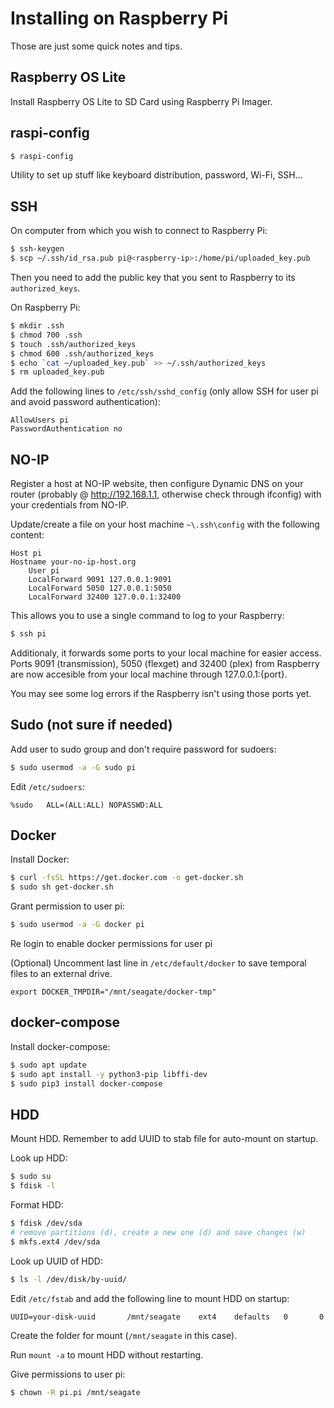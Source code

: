 # Installing on Raspberry Pi

Those are just some quick notes and tips.

## Raspberry OS Lite

Install Raspberry OS Lite to SD Card using Raspberry Pi Imager.

## raspi-config

```bash
$ raspi-config
```

Utility to set up stuff like keyboard distribution, password, Wi-Fi, SSH...

## SSH

On computer from which you wish to connect to Raspberry Pi:

```bash
$ ssh-keygen
$ scp ~/.ssh/id_rsa.pub pi@<raspberry-ip>:/home/pi/uploaded_key.pub
```

Then you need to add the public key that you sent to Raspberry to its `authorized_keys`.

On Raspberry Pi:

```bash
$ mkdir .ssh
$ chmod 700 .ssh
$ touch .ssh/authorized_keys
$ chmod 600 .ssh/authorized_keys
$ echo `cat ~/uploaded_key.pub` >> ~/.ssh/authorized_keys
$ rm uploaded_key.pub
```

Add the following lines to `/etc/ssh/sshd_config` (only allow SSH for user pi and avoid password authentication):

```
AllowUsers pi
PasswordAuthentication no
```

## NO-IP

Register a host at NO-IP website, then configure Dynamic DNS on your router (probably @ http://192.168.1.1, otherwise check through ifconfig) with your credentials from NO-IP.

Update/create a file on your host machine `~\.ssh\config` with the following content:

```
Host pi
Hostname your-no-ip-host.org
	User pi
	LocalForward 9091 127.0.0.1:9091
	LocalForward 5050 127.0.0.1:5050
	LocalForward 32400 127.0.0.1:32400
```

This allows you to use a single command to log to your Raspberry:

```bash
$ ssh pi
```

Additionaly, it forwards some ports to your local machine for easier access. Ports 9091 (transmission), 5050 (flexget) and 32400 (plex) from Raspberry are now accesible from your local machine through 127.0.0.1:{port}.

You may see some log errors if the Raspberry isn't using those ports yet.

## Sudo (not sure if needed)

Add user to sudo group and don't require password for sudoers:

```bash
$ sudo usermod -a -G sudo pi
```

Edit `/etc/sudoers`:

```
%sudo   ALL=(ALL:ALL) NOPASSWD:ALL
```

## Docker

Install Docker:

```bash
$ curl -fsSL https://get.docker.com -o get-docker.sh
$ sudo sh get-docker.sh
```

Grant permission to user pi:

```bash
$ sudo usermod -a -G docker pi
```

Re login to enable docker permissions for user pi

(Optional) Uncomment last line in `/etc/default/docker` to save temporal files to an external drive.

```
export DOCKER_TMPDIR="/mnt/seagate/docker-tmp"
```

## docker-compose

Install docker-compose:

```bash
$ sudo apt update
$ sudo apt install -y python3-pip libffi-dev
$ sudo pip3 install docker-compose
```

## HDD

Mount HDD. Remember to add UUID to stab file for auto-mount on startup.

Look up HDD:

```bash
$ sudo su
$ fdisk -l
```

Format HDD:

```bash
$ fdisk /dev/sda
# remove partitions (d), create a new one (d) and save changes (w)
$ mkfs.ext4 /dev/sda
```

Look up UUID of HDD:

```bash
$ ls -l /dev/disk/by-uuid/
```

Edit `/etc/fstab` and add the following line to mount HDD on startup:

```
UUID=your-disk-uuid       /mnt/seagate    ext4    defaults   0       0
```

Create the folder for mount (`/mnt/seagate` in this case).

Run `mount -a` to mount HDD without restarting.

Give permissions to user pi:

```bash
$ chown -R pi.pi /mnt/seagate
```